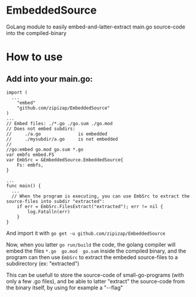 # EmbeddedSource
GoLang module to easily embed-and-latter-extract main.go source-code into the compiled-binary 



# How to use

## Add into your main.go:


```
import (
  ...
	"embed"
	"github.com/zipizap/EmbeddedSource"
)
...
// Embed files: ./*.go ./go.sum ./go.mod
// Does not embed subdirs:
//     ./a.go              is embedded
//     ./mysubdir/a.go     is not embedded
//
//go:embed go.mod go.sum *.go
var embfs embed.FS
var EmbSrc = &EmbeddedSource.EmbeddedSource{
	Fs: embfs,
}

...
func main() {
  ...
  // When the program is executing, you can use EmbSrc to extract the source-files into subdir "extracted":
	if err = EmbSrc.FilesExtract("extracted"); err != nil {
		log.Fatalln(err)
	}
}

```

And import it with `go get -u github.com/zipizap/EmbeddedSource`

Now, when you latter `go run/build` the code, the golang compiler will embed the files `*.go  go.mod  go.sum` inside the compiled binary, and the program can then use `EmbSrc` to extract the embeded source-files to a subdirectory (ex: "extracted")

This can be usefull to store the source-code of small-go-programs (with only a few .go files), and be able to latter "extract" the source-code from the binary itself, by using for example a "--flag"





  
